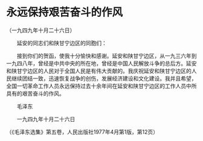 # 永远保持艰苦奋斗的作风   
（一九四九年十月二十六日）  
  
　　延安的同志们和陕甘宁边区的同胞们：   
  
　　接到你们的贺函，使我十分愉快和感谢。延安和陕甘宁边区，从一九三六年到一九四八年，曾经是中共中央的所在地，曾经是中国人民解放斗争的总后方。延安和陕甘宁边区的人民对于全国人民是有伟大贡献的。我庆祝延安和陕甘宁边区的人民继续团结一致，迅速恢复战争的创伤，发展经济建设和文化建设。我并且希望，全国一切革命工作人员永远保持过去十余年间在延安和陕甘宁边区的工作人员中所具有的艰苦奋斗的作风。   
  
　　毛泽东   
  
　　一九四九年十月二十六日   
  
（《毛泽东选集》第五卷，人民出版社1977年4月第1版，第12页）   
  
  
   
  
　　   
  
  
